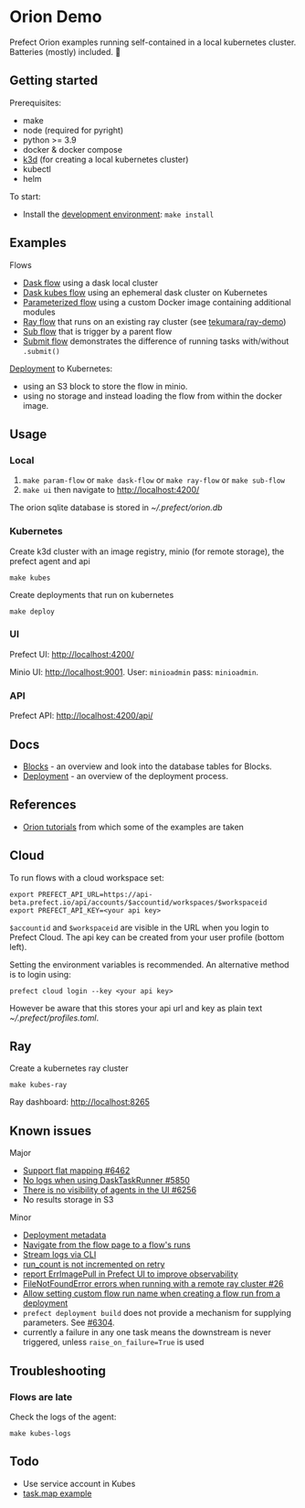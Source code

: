 # Orion Demo

Prefect Orion examples running self-contained in a local kubernetes cluster. Batteries (mostly) included. 🔋

## Getting started

Prerequisites:

- make
- node (required for pyright)
- python >= 3.9
- docker & docker compose
- [k3d](https://k3d.io/) (for creating a local kubernetes cluster)
- kubectl
- helm

To start:

- Install the [development environment](CONTRIBUTING.md#Development-environment): `make install`

## Examples

Flows

- [Dask flow](flows/dask_flow.py) using a dask local cluster
- [Dask kubes flow](flows/dask_kubes_flow.py) using an ephemeral dask cluster on Kubernetes
- [Parameterized flow](flows/param_flow.py) using a custom Docker image containing additional modules
- [Ray flow](flows/ray_flow.py) that runs on an existing ray cluster (see [tekumara/ray-demo](https://github.com/tekumara/ray-demo))
- [Sub flow](flows/sub_flow.py) that is trigger by a parent flow
- [Submit flow](flows/submit.py) demonstrates the difference of running tasks with/without `.submit()`

[Deployment](flows/deploy.py) to Kubernetes:
- using an S3 block to store the flow in minio.
- using no storage and instead loading the flow from within the docker image.

## Usage

### Local

1. `make param-flow` or `make dask-flow` or `make ray-flow` or `make sub-flow`
1. `make ui` then navigate to [http://localhost:4200/](http://localhost:4200/)

The orion sqlite database is stored in _~/.prefect/orion.db_

### Kubernetes

Create k3d cluster with an image registry, minio (for remote storage), the prefect agent and api

```
make kubes
```

Create deployments that run on kubernetes

```
make deploy
```

### UI

Prefect UI: [http://localhost:4200/](http://localhost:4200/)

Minio UI: [http://localhost:9001](http://localhost:9001). User: `minioadmin` pass: `minioadmin`.

### API

Prefect API: [http://localhost:4200/api/](http://localhost:4200/api/)

## Docs

- [Blocks](blocks.md) - an overview and look into the database tables for Blocks.
- [Deployment](deployment.md) - an overview of the deployment process.

## References

- [Orion tutorials](https://orion-docs.prefect.io/tutorials/first-steps/) from which some of the examples are taken

## Cloud

To run flows with a cloud workspace set:

```
export PREFECT_API_URL=https://api-beta.prefect.io/api/accounts/$accountid/workspaces/$workspaceid
export PREFECT_API_KEY=<your api key>
```

`$accountid` and `$workspaceid` are visible in the URL when you login to Prefect Cloud. The api key can be created from your user profile (bottom left).

Setting the environment variables is recommended. An alternative method is to login using:

```
prefect cloud login --key <your api key>
```

However be aware that this stores your api url and key as plain text _~/.prefect/profiles.toml_.

## Ray

Create a kubernetes ray cluster

```
make kubes-ray
```

Ray dashboard: [http://localhost:8265](http://localhost:8265)

## Known issues

Major
- [Support flat mapping #6462](https://github.com/PrefectHQ/prefect/issues/6462)
- [No logs when using DaskTaskRunner #5850](https://github.com/PrefectHQ/prefect/issues/5850)
- [There is no visibility of agents in the UI #6256](https://github.com/PrefectHQ/prefect/issues/6256)
- No results storage in S3

Minor
- [Deployment metadata](https://github.com/PrefectHQ/prefect/issues/5735)
- [Navigate from the flow page to a flow's runs](https://github.com/PrefectHQ/prefect/issues/6502)
- [Stream logs via CLI](https://github.com/PrefectHQ/prefect/issues/5987)
- [run_count is not incremented on retry](https://github.com/PrefectHQ/prefect/issues/5763)
- [report ErrImagePull in Prefect UI to improve observability](https://github.com/PrefectHQ/prefect/issues/5688)
- [FileNotFoundError errors when running with a remote ray cluster #26](https://github.com/PrefectHQ/prefect-ray/issues/26)
- [Allow setting custom flow run name when creating a flow run from a deployment](https://github.com/PrefectHQ/prefect/issues/5968)
- `prefect deployment build` does not provide a mechanism for supplying parameters. See [#6304](https://github.com/PrefectHQ/prefect/issues/6304).
- currently a failure in any one task means the downstream is never triggered, unless `raise_on_failure=True` is used

## Troubleshooting

### Flows are late

Check the logs of the agent:

```
make kubes-logs
```

## Todo

- Use service account in Kubes
- [task.map example](https://github.com/PrefectHQ/prefect/pull/6112/files)
